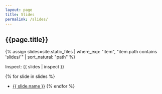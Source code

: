 ```yaml
---
layout: page
title: Slides
permalink: /slides/
---
```


## {{page.title}}

{% assign slides=site.static_files | where_exp: "item", "item.path contains 'slides/'" | sort_natural: "path" %}

Inspect:
{{ slides | inspect }}

{% for slide in slides %}

- [{{ slide.name }}]({{site.baseurl}}{{slide.path}})
  {% endfor %}
